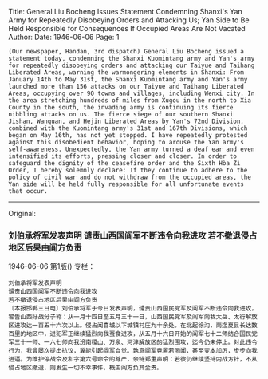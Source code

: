 Title: General Liu Bocheng Issues Statement Condemning Shanxi's Yan Army for Repeatedly Disobeying Orders and Attacking Us; Yan Side to Be Held Responsible for Consequences If Occupied Areas Are Not Vacated
Author:
Date: 1946-06-06
Page: 1

    (Our newspaper, Handan, 3rd dispatch) General Liu Bocheng issued a statement today, condemning the Shanxi Kuomintang army and Yan's army for repeatedly disobeying orders and attacking our Taiyue and Taihang Liberated Areas, warning the warmongering elements in Shanxi: From January 14th to May 31st, the Shanxi Kuomintang army and Yan's army launched more than 156 attacks on our Taiyue and Taihang Liberated Areas, occupying over 90 towns and villages, including Wenxi city. In the area stretching hundreds of miles from Xugou in the north to Xia County in the south, the invading army is continuing its fierce nibbling attacks on us. The fierce siege of our southern Shanxi Jishan, Wanquan, and Hejin Liberated Areas by Yan's 72nd Division, combined with the Kuomintang army's 31st and 167th Divisions, which began on May 16th, has not yet stopped. I have repeatedly protested against this disobedient behavior, hoping to arouse the Yan army's self-awareness. Unexpectedly, the Yan army turned a deaf ear and even intensified its efforts, pressing closer and closer. In order to safeguard the dignity of the ceasefire order and the Sixth Hòa Zì Order, I hereby solemnly declare: If they continue to adhere to the policy of civil war and do not withdraw from the occupied areas, the Yan side will be held fully responsible for all unfortunate events that occur.



<hr /> 

Original: 


### 刘伯承将军发表声明  谴责山西国阎军不断违令向我进攻  若不撤退侵占地区后果由阎方负责

1946-06-06
第1版()
专栏：

    刘伯承将军发表声明
    谴责山西国阎军不断违令向我进攻
    若不撤退侵占地区后果由阎方负责
    〔本报邯郸三日电〕刘伯承将军于今日发表声明，谴责山西国民党军及阎军不断违令向我进攻，警告山西好战分子称：从一月十四日至五月三十一日，山西国民党军及阎军向我太岳、太行解放区进攻达一百五十六次以上。侵占闻喜城以下城镇村庄九十余处。在北起徐沟，南迄夏县长达数百里的地区中，进犯军正继续猛烈向我蚕食进攻，从五月十六日开始的阎军七十二师结合国民党军三十一师、一六七师向我汾南稷山、万泉、河津解放区的猛烈围攻，迄今仍未停止。对此违令行为，我曾屡次提出抗议，冀能引起阎军自觉。孰意阎军竟置若罔闻，甚至变本加厉，步步向我进逼。为维护停战令及和字第六号命令的尊严，余特郑重声明：若彼仍继续坚持内战方针，不从侵占地区撤退，则发生一切不幸事件，概由阎方负其全责。

